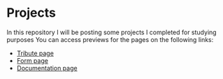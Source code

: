 # Projects 

In this repository I will be posting some projects I completed for studying purposes
You can access previews for the pages on the following links: 

* [Tribute page](https://eloisasmorais.github.io/Tribute%20page/)
* [Form page](https://eloisasmorais.github.io/Form%20survey/) 
* [Documentation page](https://eloisasmorais.github.io/Documentation%20Page/)
